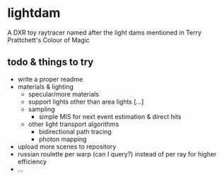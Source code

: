 # lightdam
A DXR toy raytracer named after the light dams mentioned in Terry Prattchett's Colour of Magic


## todo & things to try

* write a proper readme
* materials & lighting
    * specular/more materials
    * support lights other than area lights [...]
    * sampling
        * simple MIS for next event estimation & direct hits
    * other light transport algorithms
        * bidirectional path tracing
        * photon mapping
* upload more scenes to repository
* russian roulette per warp (can I query?) instead of per ray for higher efficiency
* ...
